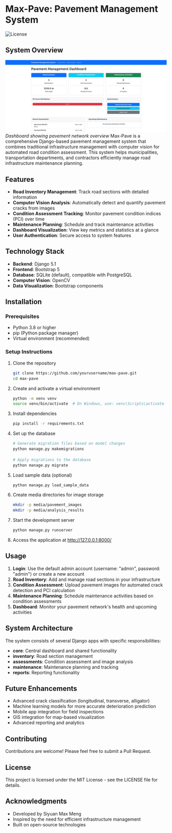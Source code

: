 # Max-Pave: Pavement Management System

![License](https://img.shields.io/badge/license-MIT-blue.svg)

## System Overview

![Max-Pave Dashboard](/docs/images/dashboard.png)
*Dashboard showing pavement network overview*
Max-Pave is a comprehensive Django-based pavement management system that combines traditional infrastructure management with computer vision for automated road condition assessment. This system helps municipalities, transportation departments, and contractors efficiently manage road infrastructure maintenance planning.

## Features

- **Road Inventory Management**: Track road sections with detailed information
- **Computer Vision Analysis**: Automatically detect and quantify pavement cracks from images
- **Condition Assessment Tracking**: Monitor pavement condition indices (PCI) over time
- **Maintenance Planning**: Schedule and track maintenance activities
- **Dashboard Visualization**: View key metrics and statistics at a glance
- **User Authentication**: Secure access to system features

## Technology Stack

- **Backend**: Django 5.1
- **Frontend**: Bootstrap 5
- **Database**: SQLite (default), compatible with PostgreSQL
- **Computer Vision**: OpenCV
- **Data Visualization**: Bootstrap components

## Installation

### Prerequisites

- Python 3.8 or higher
- pip (Python package manager)
- Virtual environment (recommended)

### Setup Instructions

1. Clone the repository
   ```bash
   git clone https://github.com/yourusername/max-pave.git
   cd max-pave
   ```

2. Create and activate a virtual environment
   ```bash
   python -m venv venv
   source venv/bin/activate  # On Windows, use: venv\Scripts\activate
   ```

3. Install dependencies
   ```bash
   pip install -r requirements.txt
   ```
4. Set up the database
   ```bash
   # Generate migration files based on model changes
   python manage.py makemigrations
   
   # Apply migrations to the database
   python manage.py migrate
    ```

5. Load sample data (optional)
   ```bash
   python manage.py load_sample_data
   ```

6. Create media directories for image storage
   ```bash
   mkdir -p media/pavement_images
   mkdir -p media/analysis_results
   ```

7. Start the development server
   ```bash
   python manage.py runserver
   ```

8. Access the application at http://127.0.0.1:8000/

## Usage

1. **Login**: Use the default admin account (username: "admin", password: "admin") or create a new account
2. **Road Inventory**: Add and manage road sections in your infrastructure
3. **Condition Assessment**: Upload pavement images for automated crack detection and PCI calculation
4. **Maintenance Planning**: Schedule maintenance activities based on condition assessments
5. **Dashboard**: Monitor your pavement network's health and upcoming activities

## System Architecture

The system consists of several Django apps with specific responsibilities:

- **core**: Central dashboard and shared functionality
- **inventory**: Road section management
- **assessments**: Condition assessment and image analysis
- **maintenance**: Maintenance planning and tracking
- **reports**: Reporting functionality

## Future Enhancements

- Advanced crack classification (longitudinal, transverse, alligator)
- Machine learning models for more accurate deterioration prediction
- Mobile app integration for field inspections
- GIS integration for map-based visualization
- Advanced reporting and analytics

## Contributing

Contributions are welcome! Please feel free to submit a Pull Request.

## License

This project is licensed under the MIT License - see the LICENSE file for details.

## Acknowledgments

- Developed by Siyuan Max Meng
- Inspired by the need for efficient infrastructure management
- Built on open-source technologies